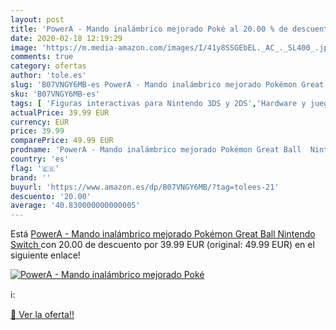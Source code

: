 ```yaml
---
layout: post
title: 'PowerA - Mando inalámbrico mejorado Poké al 20.00 % de descuento'
date: 2020-02-18 12:19:29
image: 'https://m.media-amazon.com/images/I/41y8SSGEbEL._AC_._SL400_.jpg'
comments: true
category: ofertas
author: 'tole.es'
slug: 'B07VNGY6MB-es PowerA - Mando inalámbrico mejorado Pokémon Great Ball...'
sku: 'B07VNGY6MB-es'
tags: [ 'Figuras interactivas para Nintendo 3DS y 2DS','Hardware y juegos para Nintendo 3DS y 2DS','Hardware y juegos para Nintendo Switch','Juegos para Nintendo Switch','Sistemas precursores y micro consolas','Videojuegos','nintendo', ]
actualPrice: 39.99 EUR
currency: EUR
price: 39.99
comparePrice: 49.99 EUR
prodname: 'PowerA - Mando inalámbrico mejorado Pokémon Great Ball  Nintendo Switch '
country: 'es'
flag: '🇪🇸'
brand: ''
buyurl: 'https://www.amazon.es/dp/B07VNGY6MB/?tag=tolees-21'
descuento: '20.00'
average: '40.830000000000005'
---
```


Está [PowerA - Mando inalámbrico mejorado Pokémon Great Ball  Nintendo Switch ](https://www.amazon.es/dp/B07VNGY6MB/?tag=tolees-21) con 20.00 de descuento por 39.99 EUR (original: 49.99 EUR) en el siguiente enlace!

[![PowerA - Mando inalámbrico mejorado Poké](https://m.media-amazon.com/images/I/41y8SSGEbEL._AC_._SL400_.jpg)](https://www.amazon.es/dp/B07VNGY6MB/?tag=tolees-21)

ℹ️:


[🛒 Ver la oferta!!](https://www.amazon.es/dp/B07VNGY6MB/?tag=tolees-21)
